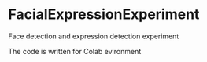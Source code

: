 # FacialExpressionExperiment


Face detection and expression detection experiment

The code is written for Colab evironment
